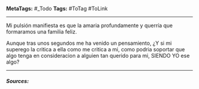 **MetaTags:** #_Todo
**Tags:** #ToTag #ToLink 
- - -
Mi pulsión manifiesta es que la amaria profundamente y querría que formaramos una familia feliz.

Aunque tras unos segundos me ha venido un pensamiento, ¿Y si mi superego la critica a ella como me critica a mi, como podria soportar que  algo tenga en consideracion a alguien tan querido para mi, SIENDO YO ese algo?

- - - 
#### ***Sources:***